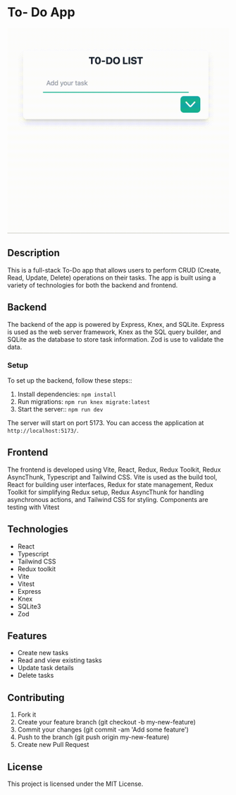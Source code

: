 # To- Do App
![Todo](public/todofunction.gif)
## Description

This is a full-stack To-Do app that allows users to perform CRUD (Create, Read, Update, Delete) operations on their tasks. The app is built using a variety of technologies for both the backend and frontend.

## Backend

The backend of the app is powered by Express, Knex, and SQLite. Express is used as the web server framework, Knex as the SQL query builder, and SQLite as the database to store task information. Zod is use to validate the data.

### Setup 
To set up the backend, follow these steps::

1. Install dependencies: `npm install`
2. Run migrations: `npm run knex migrate:latest`
3. Start the server:: `npm run dev`

The server will start on port 5173. You can access the application at `http://localhost:5173/`.

## Frontend

The frontend is developed using Vite, React, Redux, Redux Toolkit, Redux AsyncThunk, Typescript and Tailwind CSS. Vite is used as the build tool, React for building user interfaces, Redux for state management, Redux Toolkit for simplifying Redux setup, Redux AsyncThunk for handling asynchronous actions, and Tailwind CSS for styling. Components are testing with Vitest

## Technologies
- React
- Typescript
- Tailwind CSS
- Redux toolkit
- Vite
- Vitest
- Express
- Knex
- SQLite3
- Zod

## Features

- Create new tasks
- Read and view existing tasks
- Update task details
- Delete tasks

## Contributing

1. Fork it
2. Create your feature branch (git checkout -b my-new-feature)
3. Commit your changes (git commit -am 'Add some feature')
4. Push to the branch (git push origin my-new-feature)
5. Create new Pull Request

## License

This project is licensed under the MIT License.

[def]: /Users/rocioperalta/Desktop/Porfolio/to-do-app/public/todofunction.gif